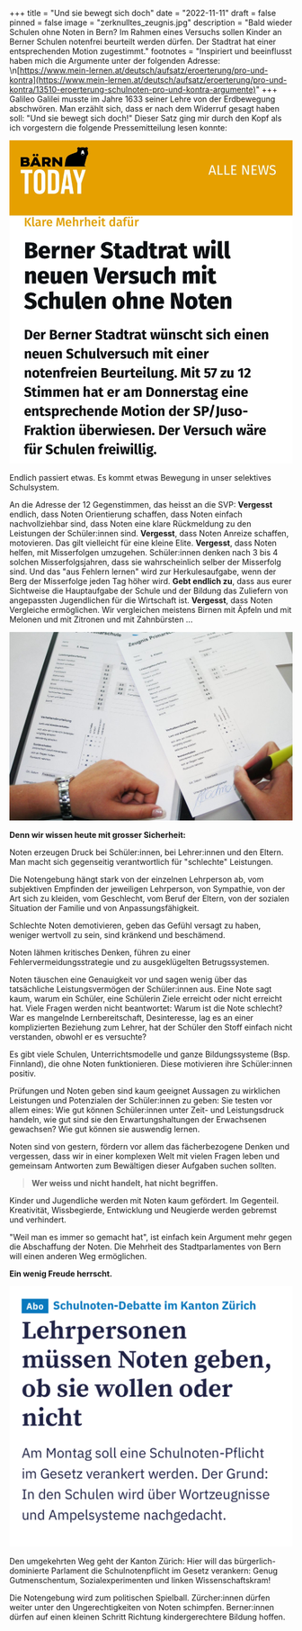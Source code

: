 +++
title = "Und sie bewegt sich doch"
date = "2022-11-11"
draft = false
pinned = false
image = "zerknulltes_zeugnis.jpg"
description = "Bald wieder Schulen ohne Noten in Bern? Im Rahmen eines Versuchs sollen Kinder an Berner Schulen notenfrei beurteilt werden dürfen. Der Stadtrat hat einer entsprechenden Motion zugestimmt."
footnotes = "Inspiriert und beeinflusst haben mich die Argumente unter der folgenden Adresse: \n[https://www.mein-lernen.at/deutsch/aufsatz/eroerterung/pro-und-kontra](https://www.mein-lernen.at/deutsch/aufsatz/eroerterung/pro-und-kontra/13510-eroerterung-schulnoten-pro-und-kontra-argumente)"
+++
Galileo Galilei musste im Jahre 1633 seiner Lehre von der Erdbewegung abschwören. Man erzählt sich, dass er nach dem Widerruf gesagt haben soll: "Und sie bewegt sich doch!"
Dieser Satz ging mir durch den Kopf als ich vorgestern die folgende Pressemitteilung lesen konnte:

![](img_e2789.jpg)

Endlich passiert etwas. Es kommt etwas Bewegung in unser selektives Schulsystem. 

An die Adresse der 12 Gegenstimmen, das heisst an die SVP: **Vergesst** endlich, dass Noten Orientierung schaffen, dass Noten einfach nachvollziehbar sind, dass Noten eine klare Rückmeldung zu den Leistungen der Schüler:innen sind. **Vergesst**, dass Noten Anreize schaffen, motovieren. Das gilt vielleicht für eine kleine Elite. **Vergesst**, dass Noten helfen, mit Misserfolgen umzugehen. Schüler:innen denken nach 3 bis 4 solchen Misserfolgsjahren, dass sie wahrscheinlich selber der Misserfolg sind. Und das "aus Fehlern lernen" wird zur Herkulesaufgabe, wenn der Berg der Misserfolge jeden Tag höher wird. **Gebt endlich zu**, dass aus eurer Sichtweise die Hauptaufgabe der Schule und der Bildung das Zuliefern von angepassten Jugendlichen für die Wirtschaft ist. **Vergesst**, dass Noten Vergleiche ermöglichen. Wir vergleichen meistens Birnen mit Äpfeln und mit Melonen und mit Zitronen und mit Zahnbürsten ...

![](img_2793.jpg)

**Denn wir wissen heute mit grosser Sicherheit:**

Noten erzeugen Druck bei Schüler:innen, bei Lehrer:innen und den Eltern. Man macht sich gegenseitig verantwortlich für "schlechte" Leistungen. 

Die Notengebung hängt stark von der einzelnen Lehrperson ab, vom subjektiven Empfinden der jeweiligen Lehrperson, von Sympathie, von der Art sich zu kleiden, vom Geschlecht, vom Beruf der Eltern, von der sozialen Situation der Familie und von Anpassungsfähigkeit.

Schlechte Noten demotivieren, geben das Gefühl versagt zu haben, weniger wertvoll zu sein, sind kränkend und beschämend.

Noten lähmen kritisches Denken, führen zu einer Fehlervermeidungsstrategie und zu ausgeklügelten Betrugssystemen.

Noten täuschen eine Genauigkeit vor und sagen wenig über das tatsächliche Leistungsvermögen der Schüler:innen aus. Eine Note sagt kaum, warum ein Schüler, eine Schülerin Ziele erreicht oder nicht erreicht hat.
Viele Fragen werden nicht beantwortet: Warum ist die Note schlecht? War es mangelnde Lernbereitschaft, Desinteresse, lag es an einer komplizierten Beziehung zum Lehrer, hat der Schüler den Stoff einfach nicht verstanden, obwohl er es versuchte?

Es gibt viele Schulen, Unterrichtsmodelle und ganze Bildungssysteme (Bsp. Finnland), die ohne Noten funktionieren. Diese motivieren ihre Schüler:innen positiv.

Prüfungen und Noten geben sind kaum geeignet Aussagen zu wirklichen Leistungen und Potenzialen der Schüler:innen zu geben: Sie testen vor allem eines: Wie gut können Schüler:innen unter Zeit- und Leistungsdruck handeln, wie gut sind sie den Erwartungshaltungen der Erwachsenen gewachsen? Wie gut können sie auswendig lernen.

Noten sind von gestern, fördern vor allem das fächerbezogene Denken und vergessen, dass wir in einer komplexen Welt mit vielen Fragen leben und gemeinsam Antworten zum Bewältigen dieser Aufgaben suchen sollten. 

> **Wer weiss und nicht handelt, hat nicht begriffen.**

Kinder und Jugendliche werden mit Noten kaum gefördert. Im Gegenteil. Kreativität, Wissbegierde, Entwicklung und Neugierde werden gebremst und verhindert.

"Weil man es immer so gemacht hat", ist einfach kein Argument mehr gegen die Abschaffung der Noten. Die Mehrheit des Stadtparlamentes von Bern will einen anderen Weg ermöglichen. 

**Ein wenig Freude herrscht.**

![](img_e2792.jpg)

Den umgekehrten Weg geht der Kanton Zürich: Hier will das bürgerlich-dominierte Parlament die Schulnotenpflicht im Gesetz verankern: Genug Gutmenschentum, Sozialexperimenten und linken Wissenschaftskram!

Die Notengebung wird zum politischen Spielball. Zürcher:innen dürfen weiter unter den Ungerechtigkeiten von Noten schimpfen. Berner:innen dürfen auf einen kleinen Schritt Richtung kindergerechtere Bildung hoffen.